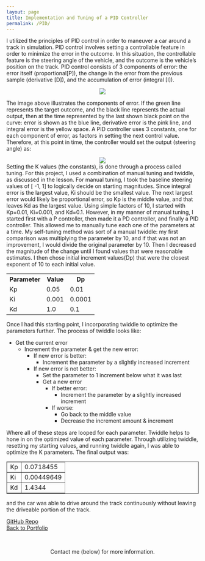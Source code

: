 ```yaml
---
layout: page
title: Implementation and Tuning of a PID Controller
permalink: /PID/
---
```


I utilized the principles of PID control in order to maneuver a car around a track in simulation. PID control involves setting a controllable feature in order to minimize the error in the outcome. In this situation, the controllable feature is the steering angle of the vehicle, and the outcome is the vehicle’s position on the track. PID control consists of 3 components of error: the error itself (proportional[P]), the change in the error from the previous sample (derivative [D]), and the accumulation of error (integral [I]).

<center><img src="https://live.staticflickr.com/65535/47998063883_fa15c2ae94.jpg"></center>

The image above illustrates the components of error. If the green line represents the target outcome, and the black line represents the actual output, then at the time represented by the last shown black point on the curve: error is shown as the blue line, derivative error is the pink line, and integral error is the yellow space. A PID controller uses 3 constants, one for each component of error, as factors in setting the next control value. Therefore, at this point in time, the controller would set the output (steering angle) as:

<center><img src="https://live.staticflickr.com/65535/47998072737_8c8270f6f7.jpg"></center>
Setting the K values (the constants), is done through a process called tuning. For this project, I used a combination of manual tuning and twiddle, as discussed in the lesson. For manual tuning, I took the baseline steering values of [ -1, 1] to logically decide on starting magnitudes. Since integral error is the largest value, Ki should be the smallest value. The next largest error would likely be proportional error, so Kp is the middle value, and that leaves Kd as the largest value. Using simple factors of 10, I started with Kp=0.01, Ki=0.001, and Kd=0.1. However, in my manner of manual tuning, I started first with a P controller, then made it a PD controller, and finally a PID controller. This allowed me to manually tune each one of the parameters at a time. My self-tuning method was sort of a manual twiddle: my first comparison was multiplying the parameter by 10, and if that was not an improvement, I would divide the original parameter by 10. Then I decreased the magnitude of the change until I found values that were reasonable estimates. I then chose initial increment values(Dp) that were the closest exponent of 10 to each initial value.

<center><table width="300">
  <tr>
    <th>Parameter    </th>
    <th>Value</th> 
    <th>Dp    </th>
  </tr>
  <tr>
    <td>Kp</td>
    <td>0.05</td> 
    <td>0.01</td>
  </tr>
  <tr>
    <td>Ki</td>
    <td>0.001</td> 
    <td>0.0001</td>
  </tr>
  <tr>
    <td>Kd</td>
    <td>1.0</td> 
    <td>0.1</td>
  </tr>
</table></center>

Once I had this starting point, I incorporating twiddle to optimize the parameters further. The process of twiddle looks like:

* Get the current error
    * Increment the parameter & get the new error:
        * If new error is better:
            * Increment the parameter by a slightly increased increment
        * If new error is not better:
            * Set the parameter to 1 increment below what it was last
            * Get a new error
              * If better error:
                  * Increment the parameter by a slightly increased increment
              * If worse:
                * Go back to the middle value
                * Decrease the increment amount & increment
                

Where all of these steps are looped for each parameter. Twiddle helps to hone in on the optimized value of each parameter. Through utilizing twiddle, resetting my starting values, and running twiddle again, I was able to optimize the K parameters. The final output was:

<center><table border = "1" cellpadding = "5" cellspacing = "5">
  <tr>
    <td>Kp</td>
    <td>0.0718455</td> 
  </tr>
  <tr>
    <td>Ki</td>
    <td>0.00449649</td> 
  </tr>
  <tr>
    <td>Kd</td>
    <td>1.4344</td> 
  </tr>
</table></center>

and the car was able to drive around the track continuously without leaving the driveable portion of the track.

[GitHub Repo](https://github.com/mmeyer95/PID_Driving)<br>
[Back to Portfolio](https://meredithmeyer.info/)

<br><center>Contact me (below) for more information.</center>
